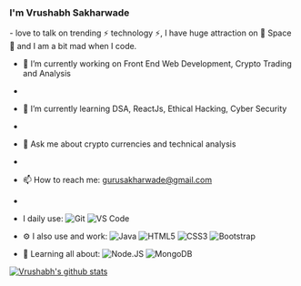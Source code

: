 <h3>I'm Vrushabh Sakharwade</h3>
- love to talk on trending ⚡ technology ⚡, I have huge attraction on 🔭 Space 🔭 and I am a bit mad when I code.

- 🔭 I’m currently working on Front End Web Development, Crypto Trading and Analysis
- 
- 🌱 I’m currently learning DSA, ReactJs, Ethical Hacking, Cyber Security
- 
- 💬 Ask me about crypto currencies and technical analysis
- 
- 📫 How to reach me: gurusakharwade@gmail.com
- 
-  I daily use:
  ![Git](https://img.shields.io/badge/-Git-black?style=plastic&logo=git)
  ![VS Code](https://img.shields.io/badge/-VS%20Code-007ACC?style=plastic&logo=visual-studio-code)

 -  ⚙️ I also use and work:
 ![Java](https://img.shields.io/badge/-java-3f4441?style=plastic&logo=java)
 ![HTML5](https://img.shields.io/badge/-HTML5-E34F26?style=plastic&logo=html5&logoColor=white)
 ![CSS3](https://img.shields.io/badge/-CSS3-1572B6?style=plastic&logo=css3)
 ![Bootstrap](https://img.shields.io/badge/-Bootstrap-563D7C?style=plastic&logo=bootstrap)
 
- 🌱 Learning all about:
  ![Node.JS](https://img.shields.io/badge/-Node.JS-black?style=plastic&logo=Node.js) 
  ![MongoDB](https://img.shields.io/badge/-MongoDB-black?style=plastic&logo=mongodb)
  

[![Vrushabh's github stats](https://github-readme-stats.vercel.app/api?username=gurusakharwade&theme=dark&show_icons=true)](https://github.com/gurusakharwade)


